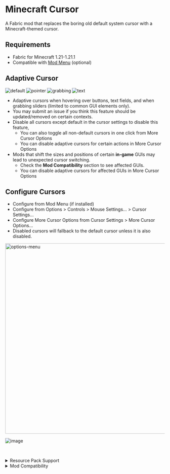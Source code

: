 # Minecraft Cursor

A Fabric mod that replaces the boring old default system cursor with a Minecraft-themed cursor.

## Requirements
- Fabric for Minecraft 1.21-1.21.1
- Compatible with [Mod Menu](https://modrinth.com/mod/modmenu) (optional)

## Adaptive Cursor
![default](https://github.com/user-attachments/assets/6c632b54-e284-47a0-8634-f4ba1ef03f29)
![pointer](https://github.com/user-attachments/assets/83a41d81-5a0b-4399-8d70-61ca421117c0)
![grabbing](https://github.com/user-attachments/assets/bdcd6392-a8bb-40af-b2fa-10a465363545)
![text](https://github.com/user-attachments/assets/049fc447-6f3f-4c7a-a0a2-b87d0348c593)

- Adaptive cursors when hovering over buttons, text fields, and when grabbing sliders (limited to common GUI elements only).
- You may submit an issue if you think this feature should be updated/removed on certain contexts.
- Disable all cursors except default in the cursor settings to disable this feature,
  - You can also toggle all non-default cursors in one click from More Cursor Options
  - You can disable adaptive cursors for certain actions in More Cursor Options
- Mods that shift the sizes and positions of certain **in-game** GUIs may lead to unexpected cursor switching.
  - Check the **Mod Compatibility** section to see affected GUIs.
  - You can disable adaptive cursors for affected GUIs in More Cursor Options

## Configure Cursors
- Configure from Mod Menu (if installed)
- Configure from Options > Controls > Mouse Settings... > Cursor Settings...
- Configure More Cursor Options from Cursor Settings > More Cursor Options...
- Disabled cursors will fallback to the default cursor unless it is also disabled.

<img alt="options-menu" src="https://github.com/user-attachments/assets/f45341d7-bacc-4c83-96e2-f03002195830" style="width:600px;"/>  

![image](https://github.com/user-attachments/assets/74d6e272-78ce-4735-8813-ac50a91f3485)

&nbsp;
<details>
  <summary>Resource Pack Support</summary>
  <h3>Image Format</h3>
  <ul>
    <li>32x32 pixels</li>
    <li>png format</li>
  </ul>

  <h3>File Structure</h3>
  <p>Missing cursors will automatically be disabled in-game and will not show up in the settings. If <code>default.png</code> is provided, it will use that instead.</p>
  <pre><code>└── minecraft-cursor/
    ├── atlases/
    │   └── cursors.json
    └── textures/
        └── cursors/
            ├── default.png
            ├── grabbing.png
            ├── pointer.png
            └── text.png</code></pre>

  <h3>Custom Configuration</h3>
  <ul>
    <li>Define a custom configuration for your resource pack in <code>atlases/cursors.json</code>.</li>
    <li>Can be overridden by users through the Cursor Settings menu.</li>
    <li>The user's config will reset to the provided config when changing resource packs.</li>
  </ul>

  <p><strong>Example</strong> <code>cursors.json</code>:</p>
  <pre><code>{
  "settings": {
    "default": {
      "xhot": 7,
      "yhot": 3,
      "scale": 0.8
    },
    "pointer": {
      "xhot": 7,
      "yhot": 3,
      "scale": 0.8
    },
    "text": {
      "xhot": 12,
      "yhot": 15,
      "scale": 0.8
    },
    "grabbing": {
      "enabled": false 
    }
  }
}</code></pre>

  <p><strong>All Settings:</strong></p>
  <ul>
    <li><code>enabled</code>: <code>true</code>/<code>false</code></li>
    <li><code>scale</code>: <code>0.50</code> - <code>3.00</code> (incrementing in 0.05)</li>
    <li><code>xhot</code>: <code>0</code> - <code>31</code></li>
    <li><code>yhot</code>: <code>0</code> - <code>31</code></li>
  </ul>
</details>

<details>
<summary>Mod Compatibility</summary>
  <h4>
    Widgets are automatically registered by this mod with the following conditions:&nbsp;
  </h4>
  <ul>
    <li>Pointer elements must be an instance of <code>PressableWidget</code>
        or <code>SliderWidget</code>
    </li>
      <ul>
        <li>
          <code>ClickableWidget</code> is not registered as they are not always a button. For example: <code>ScrollableWidget</code> is a subclass of <code>ClickableWidget</code>
        </li>
      </ul>
    <li>Text elements must be an instance of <code>TextFieldWidget</code></li>
    <li>They must be a child of <code>ParentElement</code> (e.g. <code>Screen</code>), 
      accessible through <code>children()</code> method
    </li>
    <li>Container elements must be an instance of <code>ParentElement</code>
      and nested containers must be an instance and child of <code>ParentElement</code>
    </li>
   </ul>
   <h4>GUI "elements" that may be affected from shifting their positions and sizes:</h4>
   <ul>
     <li><code>CreativeInventoryScreen</code> tabs</li>
     <li><code>EnchantmentScreen</code> choices</li>
     <li><code>StonecutterScreen</code> recipes</li>
     <li><code>BookEditScreen</code> book</li>
     <li><code>LoomScreen</code> patterns</li>
     <li><code>WorldListWidget</code> world icon play button</li>
   </ul>
  <a href="https://github.com/fishstiz/minecraft-cursor/blob/master/src/client/java/io/github/fishstiz/minecraftcursor/registry/CursorTypeRegistry.java" target="_blank">See More</a>
</details>
